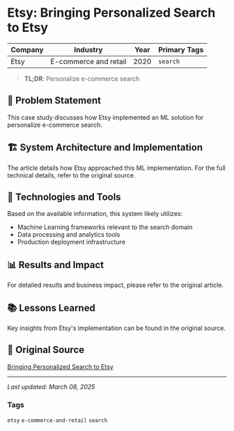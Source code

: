 # Etsy: Bringing Personalized Search to Etsy

| Company | Industry | Year | Primary Tags | 
|---------|----------|------|--------------|
| Etsy | E-commerce and retail | 2020 | `search` |

> **TL;DR**: Personalize e-commerce search

## 📝 Problem Statement

This case study discusses how Etsy implemented an ML solution for personalize e-commerce search.

## 🏗️ System Architecture and Implementation

The article details how Etsy approached this ML implementation. For the full technical details, refer to the original source.

## 🔧 Technologies and Tools

Based on the available information, this system likely utilizes:

- Machine Learning frameworks relevant to the search domain
- Data processing and analytics tools
- Production deployment infrastructure

## 📊 Results and Impact

For detailed results and business impact, please refer to the original article.

## 📚 Lessons Learned

Key insights from Etsy's implementation can be found in the original source.

## 🔗 Original Source

[Bringing Personalized Search to Etsy](https://www.etsy.com/codeascraft/bringing-personalized-search-to-etsy/)

---

*Last updated: March 08, 2025*

### Tags

`etsy` `e-commerce-and-retail` `search`

